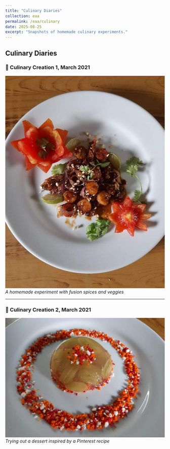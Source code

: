 ```yaml
---
title: "Culinary Diaries"
collection: eaa
permalink: /eaa/culinary
date: 2025-08-25
excerpt: "Snapshots of homemade culinary experiments."
---
```


## Culinary Diaries

### 🍱 Culinary Creation 1, March 2021  
![Culinary1](/images/eaa/2021-03-01-culinary1.jpeg)  
*A homemade experiment with fusion spices and veggies*

---

### 🧁 Culinary Creation 2, March 2021  
![Culinary2](/images/eaa/2021-03-01_culinary2.jpeg)  
*Trying out a dessert inspired by a Pinterest recipe*
